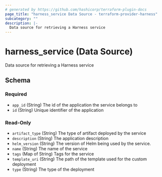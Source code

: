 ```yaml
---
# generated by https://github.com/hashicorp/terraform-plugin-docs
page_title: "harness_service Data Source - terraform-provider-harness"
subcategory: ""
description: |-
  Data source for retrieving a Harness service
---
```


# harness_service (Data Source)

Data source for retrieving a Harness service



<!-- schema generated by tfplugindocs -->
## Schema

### Required

- `app_id` (String) The id of the application the service belongs to
- `id` (String) Unique identifier of the application

### Read-Only

- `artifact_type` (String) The type of artifact deployed by the service
- `description` (String) The application description
- `helm_version` (String) The version of Helm being used by the service.
- `name` (String) The name of the service
- `tags` (Map of String) Tags for the service
- `template_uri` (String) The path of the template used for the custom deployment
- `type` (String) The type of the deployment
